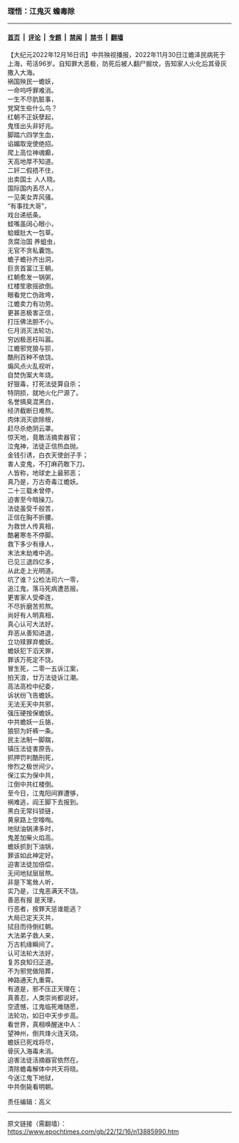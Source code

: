 ### 理悟：江鬼灭 蟾毒除

---

#### [首页](../../../..?n13885990) &nbsp;|&nbsp; [评论](../../../../../epoch-comment?n13885990) &nbsp;|&nbsp; [专题](../../../../../epoch-special?n13885990) &nbsp;|&nbsp; [禁闻](../../../../../epoch-news?n13885990) &nbsp;|&nbsp; [禁书](../../../../../books?n13885990) &nbsp;|&nbsp; [翻墙](https://github.com/gfw-breaker/nogfw/blob/master/README.md?n13885990)


<div class="post_content" id="artbody" itemprop="articleBody">
 <!-- article content begin -->
 <p>
  【大纪元2022年12月16日讯】中共殃视播报，2022年11月30日江蟾泽民病死于上海，苟活96岁。自知罪大恶极，防死后被人翻尸掘坟，告知家人火化后其骨灰撒入大海。
  <br/>
  祸国殃民一蟾妖，
  <br/>
  一命呜呼罪难消。
  <br/>
  一生不尽肮脏事，
  <br/>
  党窝生些什么鸟？
  <br/>
  红朝不正妖孽起，
  <br/>
  鬼怪出头非好兆。
  <br/>
  脚踏六四学生血，
  <br/>
  谄媚取宠使绝招。
  <br/>
  爬上高位神魂癫，
  <br/>
  天高地厚不知道。
  <br/>
  二奸二假捂不住，
  <br/>
  <ok href="https://www.epochtimes.com/gb/tag/%E5%87%BA%E5%8D%96%E5%9B%BD%E5%9C%9F.html">
   出卖国土
  </ok>
  人人晓。
  <br/>
  国际国内丢尽人，
  <br/>
  一见美女弄风骚。
  <br/>
  “有事找大哥”，
  <br/>
  戏台递纸条。
  <br/>
  蛙嘴虽阔心眼小，
  <br/>
  蛤蟆肚大一包草。
  <br/>
  <ok href="https://www.epochtimes.com/gb/tag/%E8%B4%AA%E8%85%90%E6%B2%BB%E5%9B%BD.html">
   贪腐治国
  </ok>
  养蛆虫，
  <br/>
  无官不贪私囊饱。
  <br/>
  蟾子蟾孙齐出洞，
  <br/>
  巨贪首富江王朝。
  <br/>
  红朝愈发一锅粥，
  <br/>
  红楼笙歌摇欲倒。
  <br/>
  眼看党亡伪政垮，
  <br/>
  江蟾卖力有功劳。
  <br/>
  更甚恶极害正信，
  <br/>
  打压佛法胆不小。
  <br/>
  仨月消灭法轮功，
  <br/>
  穷凶极恶枉叫嚣。
  <br/>
  江蟾邪党狼与狈，
  <br/>
  酷刑百种不依饶。
  <br/>
  煽风点火乱视听，
  <br/>
  自焚伪案大年烧。
  <br/>
  好狠毒，打死法徒算自杀；
  <br/>
  特阴损，就地火化尸源了。
  <br/>
  名誉搞臭混黑白，
  <br/>
  经济截断日难熬。
  <br/>
  肉体消灭欲除根，
  <br/>
  赶尽杀绝阴云罩。
  <br/>
  惊天地，竟敢活摘卖器官；
  <br/>
  泣鬼神，法徒正信热血抛。
  <br/>
  金钱引诱，白衣天使刽子手；
  <br/>
  害人变鬼，不打麻药敢下刀。
  <br/>
  人皆称，地球史上最邪恶；
  <br/>
  真乃是，万古奇毒江蟾妖。
  <br/>
  二十三载未曾停，
  <br/>
  迫害至今暗操刀。
  <br/>
  法徒虽受千般苦，
  <br/>
  正信在胸不折腰。
  <br/>
  为救世人传真相，
  <br/>
  酷暑寒冬不停脚。
  <br/>
  救下多少有缘人，
  <br/>
  末法末劫难中逃。
  <br/>
  已见三退四亿多，
  <br/>
  从此走上光明道。
  <br/>
  坑了谁？公检法司六一零，
  <br/>
  追江鬼，落马死病遭恶报。
  <br/>
  更害家人受牵连，
  <br/>
  不尽折磨苦煎熬。
  <br/>
  尚好有人明真相，
  <br/>
  真心认可大法好。
  <br/>
  弃恶从善知进退，
  <br/>
  立功赎罪弃蟾妖。
  <br/>
  蟾妖犯下滔天罪，
  <br/>
  罪该万死定不饶。
  <br/>
  冒生死，二零一五诉江案，
  <br/>
  拍天浪，廿万法徒诉江潮。
  <br/>
  高法高检中纪委，
  <br/>
  诉状纷飞告蟾妖。
  <br/>
  无法无天中共邪，
  <br/>
  强压硬按保蟾妖。
  <br/>
  中共蟾妖一丘貉，
  <br/>
  狼狈为奸裤一条。
  <br/>
  民主法制一脚踹，
  <br/>
  镇压法徒害原告。
  <br/>
  抓押罚判酷刑死，
  <br/>
  惨烈之极世间少。
  <br/>
  保江实为保中共，
  <br/>
  江倒中共红楼倒。
  <br/>
  至今日，江鬼阳间罪遭够，
  <br/>
  祸难逃，阎王脚下去报到。
  <br/>
  黑白无常抖锁链，
  <br/>
  黄泉路上空嚎啕。
  <br/>
  地狱油锅沸多时，
  <br/>
  鬼差加柴火焰高。
  <br/>
  蟾妖抓到下油锅，
  <br/>
  罪该如此神定好。
  <br/>
  迫害法徒加倍偿，
  <br/>
  无间地狱层层熬。
  <br/>
  非是下笔耸人听，
  <br/>
  实乃是，江鬼恶满天不饶。
  <br/>
  <ok href="https://www.epochtimes.com/gb/tag/%E5%96%84%E6%81%B6%E6%9C%89%E6%8A%A5.html">
   善恶有报
  </ok>
  是天理，
  <br/>
  行恶者，按罪天惩谁能逃？
  <br/>
  大局已定天灭共，
  <br/>
  拭目而待倒红朝。
  <br/>
  大法弟子救人来，
  <br/>
  万古机缘瞬间了。
  <br/>
  认可法轮大法好，
  <br/>
  复苏良知归正道。
  <br/>
  不为邪党做陪葬，
  <br/>
  神路通天九重霄。
  <br/>
  有道是，邪不压正天理在；
  <br/>
  真善忍，人类崇尚都说好。
  <br/>
  空遗憾，江鬼临死难随愿，
  <br/>
  法轮功，如日中天步步高。
  <br/>
  看世界，真相唤醒迷中人：
  <br/>
  望神州，倒共烽火连天烧。
  <br/>
  蟾妖已死戏将尽，
  <br/>
  骨灰入海毒未消。
  <br/>
  迫害法徒活摘器官依然在。
  <br/>
  清除蟾毒解体中共天将晓。
  <br/>
  今送江鬼下地狱，
  <br/>
  中共倒毙看明朝。
 </p>
 <p>
  责任编辑：高义
 </p>
 <!-- article content end -->
 <div id="below_article_ad">
 </div>
</div>


---

原文链接（需翻墙）：https://www.epochtimes.com/gb/22/12/16/n13885990.htm